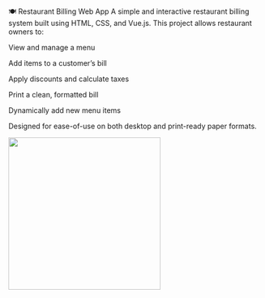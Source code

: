 🍽️ Restaurant Billing Web App
A simple and interactive restaurant billing system built using HTML, CSS, and Vue.js.
This project allows restaurant owners to:

View and manage a menu

Add items to a customer’s bill

Apply discounts and calculate taxes

Print a clean, formatted bill

Dynamically add new menu items

Designed for ease-of-use on both desktop and print-ready paper formats.



<img src="https://github.com/user-attachments/assets/d20ad898-42bc-4268-b49a-76630b1b5529" width="300"/>

